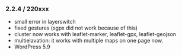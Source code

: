 ### 2.2.4 / 220xxx

* small error in layerswitch
* fixed gestures (sgpx did not work because of this)
* cluster now works with leaflet-marker, leaflet-gpx, leaflet-geojson
* multielavation: it works with multiple maps on one page now.
* WordPress 5.9
